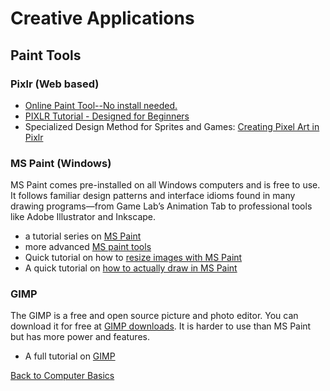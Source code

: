 # Creative Applications

## Paint Tools

### Pixlr (Web based)

* [Online Paint Tool--No install needed.](https://pixlr.com/)
* [PIXLR Tutorial - Designed for Beginners](https://www.youtube.com/watch?v=2xOCi_I5_Jc)
* Specialized Design Method for Sprites and Games: [Creating Pixel Art in Pixlr](https://www.youtube.com/watch?v=PvHkOr3hP8A)

### MS Paint (Windows)

MS Paint comes pre-installed on all Windows computers and is free to use. It follows familiar design patterns and interface idioms found in many drawing programs—from Game Lab’s Animation Tab to professional tools like Adobe Illustrator and Inkscape.

* a tutorial series on [MS Paint](https://www.youtube.com/watch?v=7ktjQnYl5UM&list=PL_dhPga7ruuf_EkVXhkp_QoEWBzZEdIsp&index=6)
* more advanced [MS paint tools](https://www.youtube.com/watch?v=A9jQ2NRgfMQ)
* Quick tutorial on how to [resize images with MS Paint](https://www.youtube.com/watch?v=BMvAvhAa098)
* A quick tutorial on [how to actually draw in MS Paint](https://www.youtube.com/watch?v=DjB0Eceir4k)

### GIMP

The GIMP is a free and open source picture and photo editor. You can download it for free at [GIMP downloads](https://www.gimp.org/downloads/). It is harder to use than MS Paint but has more power and features.

* A full tutorial on [GIMP](https://www.youtube.com/watch?v=K7F1MwEOf1E)

[Back to Computer Basics](../00-computer-skills.md#editing-photos-and-pictures)
